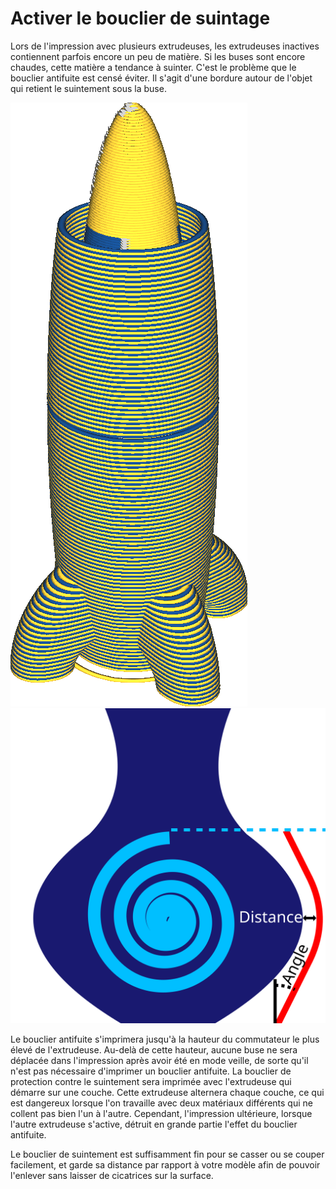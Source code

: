 Activer le bouclier de suintage
====
Lors de l'impression avec plusieurs extrudeuses, les extrudeuses inactives contiennent parfois encore un peu de matière. Si les buses sont encore chaudes, cette matière a tendance à suinter. C'est le problème que le bouclier antifuite est censé éviter. Il s'agit d'une bordure autour de l'objet qui retient le suintement sous la buse.

![Le bouclier antifuite est imprimé avec la première extrudeuse d'une couche, ce qui provoque une alternance de motifs si l'impression se fait avec deux extrudeuses](../../../articles/images/ooze_shield.png)
![Certains paramètres peuvent être ajustés pour le bouclier anti-fuite](../images/ooze_shield_fr.svg)

Le bouclier antifuite s'imprimera jusqu'à la hauteur du commutateur le plus élevé de l'extrudeuse. Au-delà de cette hauteur, aucune buse ne sera déplacée dans l'impression après avoir été en mode veille, de sorte qu'il n'est pas nécessaire d'imprimer un bouclier antifuite. La bouclier de protection contre le suintement sera imprimée avec l'extrudeuse qui démarre sur une couche. Cette extrudeuse alternera chaque couche, ce qui est dangereux lorsque l'on travaille avec deux matériaux différents qui ne collent pas bien l'un à l'autre. Cependant, l'impression ultérieure, lorsque l'autre extrudeuse s'active, détruit en grande partie l'effet du bouclier antifuite.

Le bouclier de suintement est suffisamment fin pour se casser ou se couper facilement, et garde sa distance par rapport à votre modèle afin de pouvoir l'enlever sans laisser de cicatrices sur la surface.
